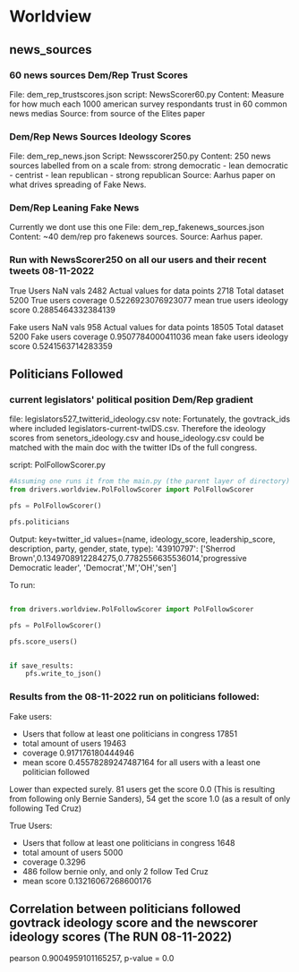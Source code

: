 # Worldview

## news_sources 

### 60 news sources Dem/Rep Trust Scores
File: dem_rep_trustscores.json
script: NewsScorer60.py
Content: Measure for how much each 1000 american survey respondants trust in 60 common news medias
Source: from source of the Elites paper

### Dem/Rep News Sources Ideology Scores

File: dem_rep_news.json
Script: Newsscorer250.py
Content: 250 news sources labelled from on a scale from: strong democratic - lean democratic - centrist - lean republican - strong republican
Source: Aarhus paper on what drives spreading of Fake News.
### Dem/Rep Leaning Fake News

Currently we dont use this one
File: dem_rep_fakenews_sources.json
Content: ~40 dem/rep pro fakenews sources.
Source: Aarhus paper. 


### Run with NewsScorer250 on all our users and their recent tweets 08-11-2022

True Users
NaN vals 2482
Actual values for data points 2718
Total dataset 5200
True users coverage 0.5226923076923077
mean true users ideology score 0.2885464332384139

Fake users
NaN vals 958
Actual values for data points 18505
Total dataset 5200
Fake users coverage 0.9507784000411036
mean fake users ideology score 0.5241563714283359



## Politicians Followed

### current legislators' political position Dem/Rep gradient

file: legislators527_twitterid_ideology.csv
note: Fortunately, the govtrack_ids where included legislators-current-twIDS.csv. Therefore the ideology scores from senetors_ideology.csv and house_ideology.csv could be matched with the main doc with the twitter IDs of the full congress. 


script: PolFollowScorer.py

```python
#Assuming one runs it from the main.py (the parent layer of directory)
from drivers.worldview.PolFollowScorer import PolFollowScorer

pfs = PolFollowScorer()

pfs.politicians
```

Output: key=twitter_id values=(name, ideology_score, leadership_score, description, party, gender, state, type):
'43910797': ['Sherrod Brown',0.1349708912284275,0.7782556635536014,'progressive Democratic leader', 'Democrat','M','OH','sen']


To run:
```python

from drivers.worldview.PolFollowScorer import PolFollowScorer

pfs = PolFollowScorer()

pfs.score_users()


if save_results:
    pfs.write_to_json()

```

### Results from the 08-11-2022 run on politicians followed:

Fake users:

- Users that follow at least one politicians in congress 17851
- total amount of users 19463
- coverage 0.917176180444946
- mean score 0.45578289247487164 for all users with a least one politician followed

Lower than expected surely. 81 users get the score 0.0 (This is resulting from following only Bernie Sanders), 54 get the score 1.0 (as a result of only following Ted Cruz)


True Users:

- Users that follow at least one politicians in congress 1648
- total amount of users 5000
- coverage 0.3296
- 486 follow bernie only, and only 2 follow Ted Cruz
- mean score 0.13216067268600176


## Correlation between politicians followed govtrack ideology score and the newscorer ideology scores (The RUN 08-11-2022)

pearson 0.9004959101165257, p-value =  0.0
